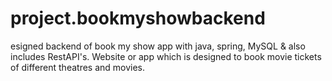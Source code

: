 # project.bookmyshowbackend
esigned backend of book my show app with java, spring, MySQL &amp; also includes RestAPI's. Website or app which is designed to book movie tickets of different theatres and movies.
